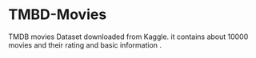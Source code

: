 # TMBD-Movies
TMDB movies Dataset downloaded from Kaggle. it contains about 10000 movies and their rating and basic information .
